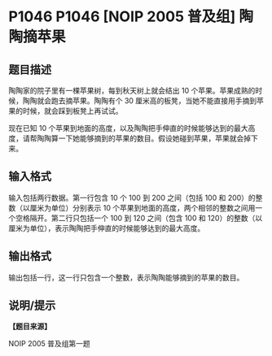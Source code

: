# P1046 P1046 [NOIP 2005 普及组] 陶陶摘苹果

## 题目描述

陶陶家的院子里有一棵苹果树，每到秋天树上就会结出 $10$ 个苹果。苹果成熟的时候，陶陶就会跑去摘苹果。陶陶有个 $30$ 厘米高的板凳，当她不能直接用手摘到苹果的时候，就会踩到板凳上再试试。


现在已知 $10$ 个苹果到地面的高度，以及陶陶把手伸直的时候能够达到的最大高度，请帮陶陶算一下她能够摘到的苹果的数目。假设她碰到苹果，苹果就会掉下来。


## 输入格式

输入包括两行数据。第一行包含 $10$ 个 $100$ 到 $200$ 之间（包括 $100$ 和 $200$）的整数（以厘米为单位）分别表示 $10$ 个苹果到地面的高度，两个相邻的整数之间用一个空格隔开。第二行只包括一个 $100$ 到 $120$ 之间（包含 $100$ 和 $120$）的整数（以厘米为单位），表示陶陶把手伸直的时候能够达到的最大高度。



## 输出格式

输出包括一行，这一行只包含一个整数，表示陶陶能够摘到的苹果的数目。


## 说明/提示

**【题目来源】**

NOIP 2005 普及组第一题
